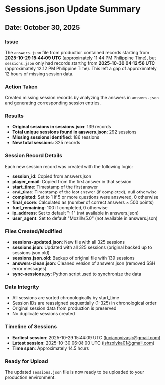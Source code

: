 # Sessions.json Update Summary

## Date: October 30, 2025

### Issue
The `answers.json` file from production contained records starting from **2025-10-29 15:44:09 UTC** (approximately 11:44 PM Philippine Time), but `sessions.json` only had records starting from **2025-10-30 04:12:56 UTC** (approximately 12:12 PM Philippine Time). This left a gap of approximately 12 hours of missing session data.

### Action Taken
Created missing session records by analyzing the answers in `answers.json` and generating corresponding session entries.

### Results
- **Original sessions in sessions.json**: 139 records
- **Total unique sessions found in answers.json**: 292 sessions
- **Missing sessions identified**: 186 sessions
- **New total sessions**: 325 records

### Session Record Details
Each new session record was created with the following logic:
- **session_id**: Copied from answers.json
- **player_email**: Copied from the first answer in that session
- **start_time**: Timestamp of the first answer
- **end_time**: Timestamp of the last answer (if completed), null otherwise
- **completed**: Set to 1 if 5 or more questions were answered, 0 otherwise
- **final_score**: Calculated as (number of correct answers × 500 points)
- **fuel_remaining**: 100 if completed, 0 otherwise
- **ip_address**: Set to default "::1" (not available in answers.json)
- **user_agent**: Set to default "Mozilla/5.0" (not available in answers.json)

### Files Created/Modified
- **sessions-updated.json**: New file with all 325 sessions
- **sessions.json**: Updated with all 325 sessions (original backed up to sessions.json.old)
- **sessions.json.old**: Backup of original file with 139 sessions
- **answers-clean.json**: Cleaned version of answers.json (removed SSH error messages)
- **sync-sessions.py**: Python script used to synchronize the data

### Data Integrity
- All sessions are sorted chronologically by start_time
- Session IDs are reassigned sequentially (1-325) in chronological order
- Original session data from production is preserved
- No duplicate sessions created

### Timeline of Sessions
- **Earliest session**: 2025-10-29 15:44:09 UTC (lucianovivasjr@gmail.com)
- **Latest session**: 2025-10-30 06:08:00 UTC (ishzolyka01@gmail.com)
- **Time span**: Approximately 14.5 hours

### Ready for Upload
The updated `sessions.json` file is now ready to be uploaded to your production environment.
